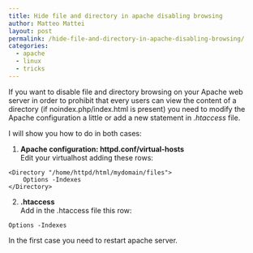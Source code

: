 ```yaml
---
title: Hide file and directory in apache disabling browsing
author: Matteo Mattei
layout: post
permalink: /hide-file-and-directory-in-apache-disabling-browsing/
categories:
  - apache
  - linux
  - tricks
---
```

If you want to disable file and directory browsing on your Apache web server in order to prohibit that every users can view the content of a directory (if noindex.php/index.html is present) you need to modify the Apache configuration a little or add a new statement in *.htaccess* file.

I will show you how to do in both cases:

 1.  **Apache configuration: httpd.conf/virtual-hosts**  
Edit your virtualhost adding these rows:

```
<Directory "/home/httpd/html/mydomain/files">
    Options -Indexes
</Directory>
```

 2.  **.htaccess**  
Add in the .htaccess file this row:

```
Options -Indexes
```

In the first case you need to restart apache server.
